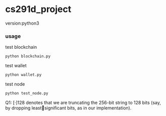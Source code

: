 # cs291d_project

version:python3

### usage
test blockchain
```
python blockchain.py
```

test wallet
```
python wallet.py
```

test node
```
python test_node.py
```
<!-- Open test_node.ipynb and run it cell by cell. For cell[10], please wait 20 seconds for the broadcast data to be fully transmitted to fully operate. -->


 Q1:
 [·]128 denotes that we are truncating the 256-bit string to 128 bits (say, by dropping leastsignificant bits, as in our implementation).